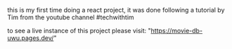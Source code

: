 this is my first time doing a react project, it was done following a tutorial by Tim from the youtube channel #techwithtim 

to see a live instance of this project please visit:
"https://movie-db-uwu.pages.dev/"
